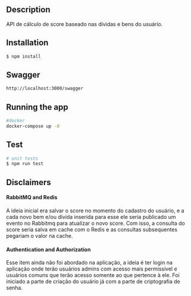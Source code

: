 ## Description

API de cálculo de score baseado nas dívidas e bens do usuário.

## Installation

```bash
$ npm install
```

## Swagger

```bash
http://localhost:3000/swagger
```

## Running the app

```bash
#docker
docker-compose up -d
```

## Test

```bash
# unit tests
$ npm run test
```

## Disclaimers

#### RabbitMQ and Redis 

A ideia inicial era salvar o score no momento do cadastro do usuário, e a cada novo bem e/ou dívida inserida para esse ele seria publicado um evento no Rabbitmq para atualizar o novo score. Com isso, a consulta do score seria salva em cache com o Redis e as consultas subsequentes pegariam o valor na cache.

#### Authentication and Authorization

Esse item ainda não foi abordado na aplicação, a ideia é ter login na aplicação onde terão usuários admins com acesso mais permissível e usuários comuns que terão acesso somente ao que pertence à ele. Foi iniciado a parte de criação do usuário já com a parte de criptografia de senha.
